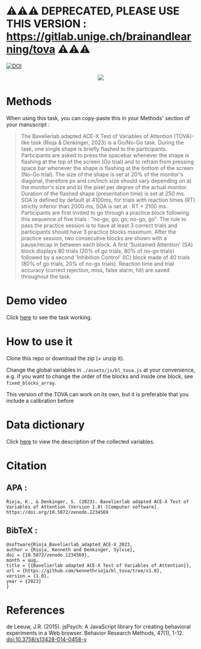 # ⚠️⚠️⚠️ DEPRECATED, PLEASE USE THIS VERSION : https://gitlab.unige.ch/brainandlearning/tova ⚠️⚠️⚠️

[![DOI](https://sandbox.zenodo.org/badge/633319443.svg)](https://sandbox.zenodo.org/badge/latestdoi/633319443)

<p align="center">
  <a href="https://youtu.be/IyfIl-8L1DI?feature=shared"><img src="https://img.youtube.com/vi/IyfIl-8L1DI/0.jpg"></a>
</p>

# Methods

When using this task, you can copy-paste this in your Methods' section of your manuscript :

> The Bavelierlab adapted ACE-X Test of Variables of Attention (TOVA)-like task (Rioja & Denkinger, 2023) is a Go/No-Go task. During the task, one single shape is briefly flashed to the participants. Participants are asked to press the spacebar whenever the shape is flashing at the top of the screen (Go trial) and to refrain from pressing space bar whenever the shape is flashing at the bottom of the screen (No-Go trial). The size of the shape is set at 20% of the monitor's diagonal, therefore px and cm/inch size should vary depending on a) the monitor's size and b) the pixel per degree of the actual monitor. Duration of the flashed shape (presentation time) is set at 250 ms. SOA is defined by default at 4100ms, for trials with reaction times (RT) strictly inferior than 2000 ms, SOA is set at : RT + 2100 ms. Participants are first invited to go through a practice block following this sequence of five trials : "no-go, go, go, no-go, go". The rule to pass the practice session is to have at least 3 correct trials and participants should have 3 practice blocks maximum. After the practice session, two consecutive blocks are shown with a pause/recap in between each block. A first 'Sustained Attention' (SA) block displays 80 trials (20% of go trials, 80% of no-go trials) followed by a second 'Inhibition Control' (IC) block made of 40 trials (80% of go trials, 20% of no-go trials). Reaction time and trial accuracy (correct rejection, miss, false alarm, hit) are saved throughout the task.

# Demo video

Click [here](https://youtu.be/IyfIl-8L1DI?feature=shared) to see the task working.

# How to use it

Clone this repo or download the zip (+ unzip it).

Change the global variables in `./assets/js/bl_tova.js` at your convenience, e.g. if you want to change the order of the blocks and inside one block, see `fixed_blocks_array`.

This version of the TOVA can work on its own, but it is preferable that you include a calibration before

# Data dictionary

Click [here](/assets/refs/datadictionnary_bltova.txt) to view the description of the collected variables.

# Citation 

## APA : 

```
Rioja, K., & Denkinger, S. (2023). Bavelierlab adapted ACE-X Test of Variables of Attention (Version 1.0) [Computer software]. https://doi.org/10.5072/zenodo.1234569
```

## BibTeX :

```
@software{Rioja_Bavelierlab_adapted_ACE-X_2023,
author = {Rioja, Kenneth and Denkinger, Sylvie},
doi = {10.5072/zenodo.1234569},
month = aug,
title = {{Bavelierlab adapted ACE-X Test of Variables of Attention}},
url = {https://github.com/kennethrioja/bl_tova/tree/v1.0},
version = {1.0},
year = {2023}
}
```

# References

de Leeuw, J.R. (2015). jsPsych: A JavaScript library for creating behavioral experiments in a Web browser. Behavior Research Methods, 47(1), 1-12. [doi:10.3758/s13428-014-0458-y](https://doi.org/10.3758/s13428-014-0458-y)
